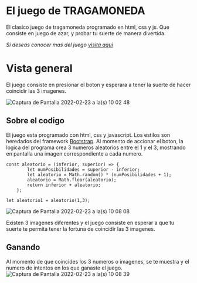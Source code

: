 # El juego de TRAGAMONEDA
El clasico juego de tragamoneda programado en html, css y js.
Que consiste en juego de azar, y probar tu suerte de manera divertida.

*Si deseas conocer mas del juego [visita aqui](https://es.wikipedia.org/wiki/M%C3%A1quinas_tragamonedas)*

# Vista general
El juego consiste en presionar el boton y esperara a tener la suerte de hacer coincidir las 3 imagenes.

![Captura de Pantalla 2022-02-23 a la(s) 10 02 48](https://user-images.githubusercontent.com/59854953/155357955-bef42bc5-dc9f-4ab6-a3d5-3842eb682687.png)

## Sobre el codigo
El juego esta programado con html, css y javascript. Los estilos son heredados del framework [Bootstrap](https://getbootstrap.com/).
Al momento de accionar el boton, la logica del programa crea 3 numeros aleatorios entre el 1 y el 3, mostrando en pantalla una imagen correspondiente a cada numero.
```
const aleatorio = (inferior, superior) => {
        let numPosibilidades = superior - inferior;
        let aleatorio = Math.random() * (numPosibilidades + 1);
        aleatorio = Math.floor(aleatorio);
        return inferior + aleatorio;
    };

let aleatorio1 = aleatorio(1,3);
```
![Captura de Pantalla 2022-02-23 a la(s) 10 08 08](https://user-images.githubusercontent.com/59854953/155358955-172cac5d-cae4-4137-9f09-a87a155e0a2f.png)

Existen 3 imagenes diferentes y el juego consiste en esperar a que tu suerte te permita tener la fortuna de coincidir las 3 imagenes.

## Ganando
Al momento de que coincides los 3 numeros o imagenes, se te muestra y el numero de intentos en los que ganaste el juego.
![Captura de Pantalla 2022-02-23 a la(s) 10 08 39](https://user-images.githubusercontent.com/59854953/155359108-509358a4-6c98-4564-8f5d-ff616e1b158d.png)

